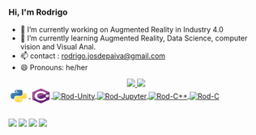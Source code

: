 ### Hi, I'm Rodrigo

- 🔭 I’m currently working on Augmented Reality in Industry 4.0
- 🌱 I’m currently learning Augmented Reality, Data Science, computer vision and Visual Anal.
- 📫 contact : rodrigo.josdepaiva@gmail.com
- 😄 Pronouns: he/her

<div align="center">
  <a href="https://github.com/paiva-rodrigo">
  <img height="180em" src="https://github-readme-stats.vercel.app/api?username=paiva-rodrigo&show_icons=true&theme=dracula&include_all_commits=true&count_private=true"/>
  <img height="180em" src="https://github-readme-stats.vercel.app/api/top-langs/?username=paiva-rodrigo&layout=compact&langs_count=7&theme=dracula"/>
</div>
  <img align="center" alt="Rod-Python" height="30" width="40" src="https://raw.githubusercontent.com/devicons/devicon/master/icons/python/python-original.svg">
  <img align="center" alt="Rod-Csharp" height="30" width="40" src="https://raw.githubusercontent.com/devicons/devicon/master/icons/csharp/csharp-original.svg">
  <img align="center" alt="Rod-Unity" height="30" width="40" src="https://cdn.jsdelivr.net/gh/devicons/devicon/icons/unity/unity-original.svg">
  <img align="center" alt="Rod-Jupyter" height="30" width="40" src="https://cdn.jsdelivr.net/gh/devicons/devicon/icons/jupyter/jupyter-original-wordmark.svg">
  <img align="center" alt="Rod-C++" height="30" width="40" src="https://cdn.jsdelivr.net/gh/devicons/devicon/icons/cplusplus/cplusplus-original.svg">
  <img align="center" alt="Rod-C" height="30" width="40" src="https://cdn.jsdelivr.net/gh/devicons/devicon/icons/c/c-original.svg" />
 
</div>
  
  ##
 
<div> 
  <a href="https://instagram.com/dhigopaiva" target="_blank"><img src="https://img.shields.io/badge/-Instagram-%23E4405F?style=for-the-badge&logo=instagram&logoColor=white" target="_blank"></a>
 <a href="https://discord.gg/diguim#8643" target="_blank"><img src="https://img.shields.io/badge/Discord-7289DA?style=for-the-badge&logo=discord&logoColor=white" target="_blank"></a> 
  <a href = "mailto:rodrigo.josdepaiva@gmail.com"><img src="https://img.shields.io/badge/-Gmail-%23333?style=for-the-badge&logo=gmail&logoColor=white" target="_blank"></a>
  <a href="https://www.linkedin.com/in/rodrigo-paiva-224536181/"  target="_blank"><img src="https://img.shields.io/badge/-LinkedIn-%230077B5?style=for-the-badge&logo=linkedin&logoColor=white" target="_blank"></a> 
</div>
